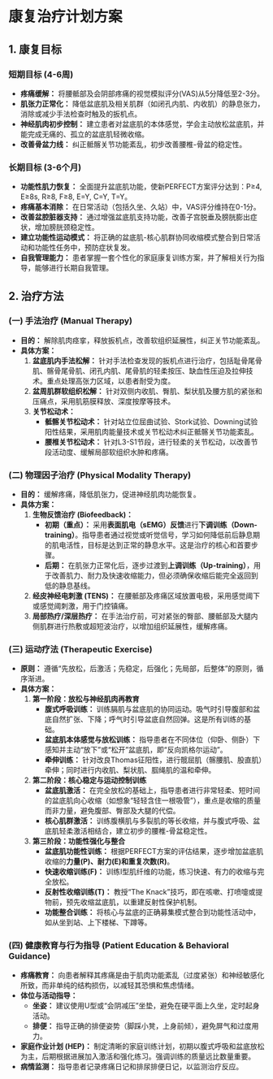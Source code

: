 # 康复治疗计划方案

## 1. 康复目标

### 短期目标 (4-6周)
*   **疼痛缓解：** 将腰骶部及会阴部疼痛的视觉模拟评分(VAS)从5分降低至2-3分。
*   **肌张力正常化：** 降低盆底肌及相关肌群（如闭孔内肌、内收肌）的静息张力，消除或减少手法检查时触及的扳机点。
*   **神经肌肉初步控制：** 建立患者对盆底肌的本体感觉，学会主动放松盆底肌，并能完成无痛的、孤立的盆底肌轻微收缩。
*   **改善骨盆力线：** 纠正骶髂关节功能紊乱，初步改善腰椎-骨盆的稳定性。

### 长期目标 (3-6个月)
*   **功能性肌力恢复：** 全面提升盆底肌功能，使新PERFECT方案评分达到：P≥4, E≥8s, R≥8, F≥8, E=Y, C=Y, T=Y。
*   **疼痛基本消除：** 在日常活动（包括久坐、久站）中，VAS评分维持在0-1分。
*   **改善盆腔脏器支持：** 通过增强盆底肌支持功能，改善子宫脱垂及膀胱膨出症状，增加膀胱颈稳定性。
*   **建立功能性运动模式：** 将正确的盆底肌-核心肌群协同收缩模式整合到日常活动和功能性任务中，预防症状复发。
*   **自我管理能力：** 患者掌握一套个性化的家庭康复训练方案，并了解相关行为指导，能够进行长期自我管理。

## 2. 治疗方法

### (一) 手法治疗 (Manual Therapy)
*   **目的：** 解除肌肉痉挛，释放扳机点，改善软组织延展性，纠正关节功能紊乱。
*   **具体方案：**
    1.  **盆底肌内手法松解：** 针对手法检查发现的扳机点进行治疗，包括耻骨尾骨肌、髂骨尾骨肌、闭孔内肌、尾骨肌的轻柔按压、缺血性压迫及拉伸技术。重点处理高张力区域，以患者耐受为度。
    2.  **盆周肌群软组织松解：** 针对双侧内收肌、臀肌、梨状肌及腰方肌的紧张和压痛点，采用肌筋膜释放、深度按摩等技术。
    3.  **关节松动术：**
        *   **骶髂关节松动术：** 针对站立位屈曲试验、Stork试验、Downing试验阳性结果，采用肌肉能量技术或关节松动术纠正骶髂关节功能紊乱。
        *   **腰椎关节松动术：** 针对L3-S1节段，进行轻柔的关节松动，以改善节段活动度、缓解局部软组织水肿和疼痛。

### (二) 物理因子治疗 (Physical Modality Therapy)
*   **目的：** 缓解疼痛，降低肌张力，促进神经肌肉功能恢复。
*   **具体方案：**
    1.  **生物反馈治疗 (Biofeedback)：**
        *   **初期（重点）：** 采用**表面肌电（sEMG）反馈**进行**下调训练（Down-training）**。指导患者通过视觉或听觉信号，学习如何降低前后静息期的肌电活性，目标是达到正常的静息水平。这是治疗的核心和首要步骤。
        *   **后期：** 在肌张力正常化后，逐步过渡到**上调训练（Up-training）**，用于改善肌力、耐力及快速收缩能力，但必须确保收缩后能完全返回到低的静息基线。
    2.  **经皮神经电刺激 (TENS)：** 在腰骶部及疼痛区域放置电极，采用感觉阈下或感觉阈刺激，用于门控镇痛。
    3.  **局部热疗/深层热疗：** 在手法治疗前，可对紧张的臀部、腰骶部及大腿内侧肌群进行热敷或超短波治疗，以增加组织延展性，缓解疼痛。

### (三) 运动疗法 (Therapeutic Exercise)
*   **原则：** 遵循“先放松，后激活；先稳定，后强化；先局部，后整体”的原则，循序渐进。
*   **具体方案：**
    1.  **第一阶段：放松与神经肌肉再教育**
        *   **腹式呼吸训练：** 训练膈肌与盆底肌的协同运动。吸气时引导腹部和盆底自然扩张、下降；呼气时引导盆底自然回弹。这是所有训练的基础。
        *   **盆底肌本体感觉与放松训练：** 指导患者在不同体位（仰卧、侧卧）下感知并主动“放下”或“松开”盆底肌，即“反向凯格尔运动”。
        *   **牵伸训练：** 针对改良Thomas征阳性，进行髋屈肌（髂腰肌、股直肌）牵伸；同时进行内收肌、梨状肌、腘绳肌的温和牵伸。
    2.  **第二阶段：核心稳定与运动控制训练**
        *   **盆底肌激活：** 在完全放松的基础上，指导患者进行非常轻柔、短时间的盆底肌向心收缩（如想象“轻轻含住一根吸管”），重点是收缩的质量而非力量，避免腹部、臀部及大腿的代偿。
        *   **核心肌群激活：** 训练腹横肌与多裂肌的等长收缩，并与腹式呼吸、盆底肌轻柔激活相结合，建立初步的腰椎-骨盆稳定性。
    3.  **第三阶段：功能性强化与整合**
        *   **盆底肌功能性训练：** 根据PERFECT方案的评估结果，逐步增加盆底肌收缩的**力量(P)、耐力(E)和重复次数(R)**。
        *   **快速收缩训练(F)：** 训练I型肌纤维的功能，练习快速、有力的收缩与完全放松。
        *   **反射性收缩训练(T)：** 教授“The Knack”技巧，即在咳嗽、打喷嚏或提物前，预先收缩盆底肌，以重建反射性保护机制。
        *   **功能整合训练：** 将核心与盆底的正确募集模式整合到功能性活动中，如从坐到站、上下楼梯、下蹲等。

### (四) 健康教育与行为指导 (Patient Education & Behavioral Guidance)
*   **疼痛教育：** 向患者解释其疼痛是由于肌肉功能紊乱（过度紧张）和神经敏感化所致，而非单纯的结构损伤，以减轻其恐惧和焦虑情绪。
*   **体位与活动指导：**
    *   **坐姿：** 建议使用U型或“会阴减压”坐垫，避免在硬平面上久坐，定时起身活动。
    *   **排便：** 指导正确的排便姿势（脚踩小凳，上身前倾），避免屏气和过度用力。
*   **家庭作业计划 (HEP)：** 制定清晰的家庭训练计划，初期以腹式呼吸和盆底放松为主，后期根据进展加入激活和强化练习。强调训练的质量远比数量重要。
*   **病情监测：** 指导患者记录疼痛日记和排尿排便日记，以监测治疗反应。